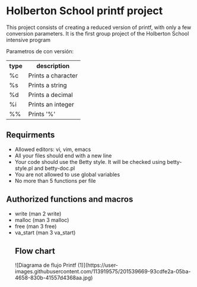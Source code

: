 <h1>Holberton School printf project</h1>
This project consists of creating a reduced version of printf, with only a few conversion parameters.
 It is the first group project of the Holberton School intensive program

Parametros de con versión:
<table>
      	<tr>
	<th>type</th>
	<th>description</th>
	</tr>
	<tr>
	<td>%c</td>
	<td>Prints a character</td>
	</tr>
	<tr>
	<td>%s</td>
	<td>Prints a string</td>
	</tr>
	<tr>
	<td>%d</td>
 	<td>Prints a decimal</td>
	</tr>
	<tr>
	<td>%i</td>
	<td>Prints an integer</td>
	</tr>
	<tr>
	<td>%%</td>
	<td>Prints '%'</td>
 	</tr>
</table>
 
  <h2>Requirments</h2>
  <ul>
  <li>Allowed editors: vi, vim, emacs</li>
  <li>All your files should end with a new line</li>
  <li>Your code should use the Betty style. It will be checked using betty-style.pl and betty-doc.pl</li>
  <li>You are not allowed to use global variables</li>
  <li>No more than 5 functions per file</li>
  </ul>
 
  <h2>Authorized functions and macros</h2>
 
  <ul>
  <li>write (man 2 write)</li>
  <li>malloc (man 3 malloc)</li>
  <li>free (man 3 free)</li>
 <li>va_start (man 3 va_start)</li>

<h2>Flow chart</h2>
![Diagrama de flujo Printf (1)](https://user-images.githubusercontent.com/113919575/201539669-93cdfe2a-05ba-4658-830b-41557d4368aa.jpg)
